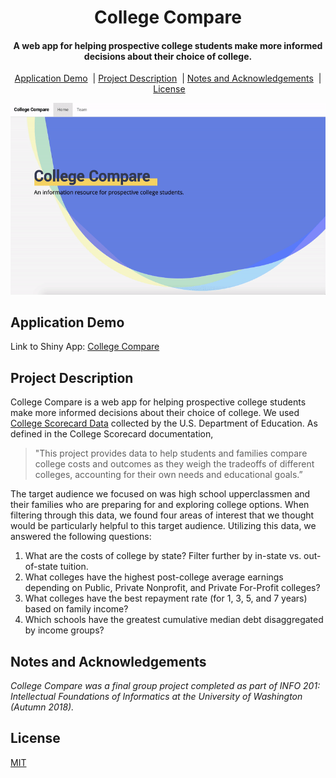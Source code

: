<h1 align="center">College Compare</h1>

<h4 align="center">A web app for helping prospective college students make more informed decisions about their choice of college.</h4>

<p align="center">
  <a href="#application-demo">Application Demo</a>
  &nbsp;|&nbsp;<a href="#project-description">Project Description</a>
  &nbsp;|&nbsp;<a href="#notes-and-acknowledgements">Notes and Acknowledgements</a>
  &nbsp;|&nbsp;<a href="#license">License</a>
</p>

<div align="center"><img src="assets/college-compare.gif"/></div>

## Application Demo

Link to Shiny App: [College Compare](https://hawkticehurst.shinyapps.io/College_Compare/)

## Project Description

College Compare is a web app for helping prospective college students make more informed decisions about their choice of college. We used [College Scorecard Data](https://collegescorecard.ed.gov/data/) collected by the U.S. Department of Education. As defined in the College Scorecard documentation,

> "This project provides data to help students and families compare college costs and outcomes as they weigh the tradeoffs of different colleges, accounting for their own needs and educational goals.” 

The target audience we focused on was high school upperclassmen and their families who are preparing for and exploring college options. When filtering through this data, we found four areas of interest that we thought would be particularly helpful to this target audience. Utilizing this data, we answered the following questions:

1. What are the costs of college by state? Filter further by in-state vs. out-of-state tuition.
2. What colleges have the highest post-college average earnings depending on Public, Private Nonprofit, and Private For-Profit colleges?
3. What colleges have the best repayment rate (for 1, 3, 5, and 7 years) based on family income?
4. Which schools have the greatest cumulative median debt disaggregated by income groups?

## Notes and Acknowledgements

_College Compare was a final group project completed as part of INFO 201: Intellectual Foundations of Informatics at the University of Washington (Autumn 2018)._

## License

[MIT](LICENSE)
